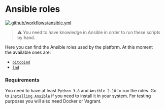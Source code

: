 # Ansible roles

[![.github/workflows/ansible.yml](https://github.com/fooock/yourbtc.link/actions/workflows/ansible.yml/badge.svg)](https://github.com/fooock/yourbtc.link/actions/workflows/ansible.yml)

>:warning: You need to have knowledge in Ansible in order to run these scripts by hand.

Here you can find the Ansible roles used by the platform. At this moment the available ones are:

* [`bitcoind`](bitcoin-role)
* [`lnd`](lnd-role)

### Requirements

You need to have at least `Python 3.8` and `Ansible 2.10` to run the roles. Go to [`Installing Ansible`](https://docs.ansible.com/ansible/latest/installation_guide/intro_installation.html)
if you need to install it in your system. For testing purposes you will also need Docker or Vagrant.

